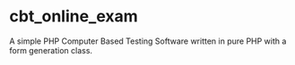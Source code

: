 # cbt_online_exam
A simple PHP Computer Based Testing Software written in pure PHP with a form generation class.
